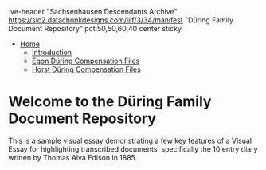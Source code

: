 .ve-header "Sachsenhausen Descendants Archive" https://sic2.datachunkdesigns.com/iiif/3/34/manifest "Düring Family Document Repository" pct:50,50,60,40 center sticky

- [Home](/)
    - [Introduction](/introduction)
    - [Egon Düring Compensation Files](/egon-during-compensation)
    - [Horst Düring Compensation Files](/horst-during-compensation)
   

# Welcome to the Düring Family Document Repository

This is a sample visual essay demonstrating a few key features of a Visual Essay for highlighting transcribed documents, specifically the 10 entry diary written by Thomas Alva Edison in 1885.